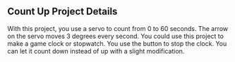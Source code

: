 ## Count Up Project Details

With this project, you use a servo to count from 0 to 60 seconds. The arrow on the servo moves 3 degrees every second.
You could use this project to make a game clock or stopwatch. You use the button to stop the clock.
You can let it count down instead of up with a slight modification.







